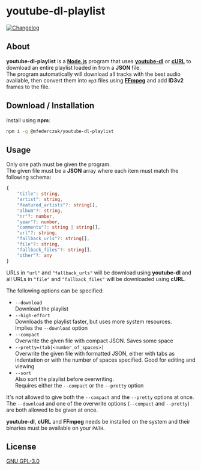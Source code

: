 # youtube-dl-playlist #

[![Changelog](https://img.shields.io/badge/-Changelog-blue)](CHANGELOG.md "Changelog")

## About ##

**youtube-dl-playlist** is a **[Node.js]** program that uses **[youtube-dl]** or **[cURL]** to download an entire
playlist loaded in from a **JSON** file.  
The program automatically will download all tracks with the best audio available, then convert them into `mp3` files
using **[FFmpeg]** and add **ID3v2** frames to the file.

[Node.js]: https://nodejs.org
[youtube-dl]: https://github.com/ytdl-org/youtube-dl
[cURL]: https://curl.se
[FFmpeg]: https://ffmpeg.org

## Download / Installation ##

Install using **npm**:

```sh
npm i -g @mfederczuk/youtube-dl-playlist
```

## Usage ##

Only one path must be given the program.  
The given file must be a **JSON** array where each item must match the following schema:

```typescript
{
	"title": string,
	"artist": string,
	"featured_artists"?: string[],
	"album"?: string,
	"nr"?: number,
	"year"?: number,
	"comments"?: string | string[],
	"url"?: string,
	"fallback_urls"?: string[],
	"file"?: string,
	"fallback_files"?: string[],
	"other"?: any
}
```

URLs in `"url"` and `"fallback_urls"` will be download using **youtube-dl** and all URLs in `"file"` and
`"fallback_files"` will be downloaded using **cURL**.

The following options can be specified:

* `--download`  
  Download the playlist
* `--high-effort`  
  Downloads the playlist faster, but uses more system resources.  
  Implies the `--download` option
* `--compact`  
  Overwrite the given file with compact JSON. Saves some space
* `--pretty=(tab|<number_of_spaces>)`  
  Overwrite the given file with formatted JSON, either with tabs as indentation or with the number of spaces specified.
  Good for editing and viewing
* `--sort`  
  Also sort the playlist before overwriting.  
  Requires either the `--compact` or the `--pretty` option

It's not allowed to give both the `--compact` and the `--pretty` options at once.  
The `--download` and one of the overwrite options (`--compact` and `--pretty`) are both allowed to be given at once.

**youtube-dl**, **cURL** and **FFmpeg** needs be installed on the system and their binaries must be available on your
`PATH`.

## License ##

[GNU GPL-3.0](LICENSE)
